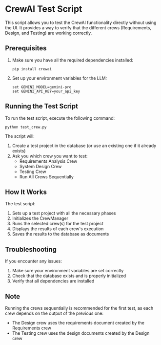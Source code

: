# CrewAI Test Script

This script allows you to test the CrewAI functionality directly without using the UI. It provides a way to verify that the different crews (Requirements, Design, and Testing) are working correctly.

## Prerequisites

1. Make sure you have all the required dependencies installed:
   ```
   pip install crewai
   ```

2. Set up your environment variables for the LLM:
   ```
   set GEMINI_MODEL=gemini-pro
   set GEMINI_API_KEY=your_api_key
   ```

## Running the Test Script

To run the test script, execute the following command:

```
python test_crew.py
```

The script will:

1. Create a test project in the database (or use an existing one if it already exists)
2. Ask you which crew you want to test:
   - Requirements Analysis Crew
   - System Design Crew
   - Testing Crew
   - Run All Crews Sequentially

## How It Works

The test script:

1. Sets up a test project with all the necessary phases
2. Initializes the CrewManager
3. Runs the selected crew(s) for the test project
4. Displays the results of each crew's execution
5. Saves the results to the database as documents

## Troubleshooting

If you encounter any issues:

1. Make sure your environment variables are set correctly
2. Check that the database exists and is properly initialized
3. Verify that all dependencies are installed

## Note

Running the crews sequentially is recommended for the first test, as each crew depends on the output of the previous one:

- The Design crew uses the requirements document created by the Requirements crew
- The Testing crew uses the design documents created by the Design crew